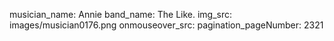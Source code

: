 musician_name: Annie
band_name: The Like.
img_src: images/musician0176.png
onmouseover_src: 
pagination_pageNumber: 2321